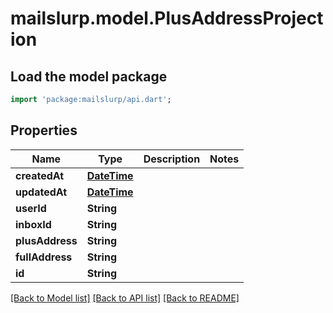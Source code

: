# mailslurp.model.PlusAddressProjection

## Load the model package
```dart
import 'package:mailslurp/api.dart';
```

## Properties
Name | Type | Description | Notes
------------ | ------------- | ------------- | -------------
**createdAt** | [**DateTime**](DateTime) |  | 
**updatedAt** | [**DateTime**](DateTime) |  | 
**userId** | **String** |  | 
**inboxId** | **String** |  | 
**plusAddress** | **String** |  | 
**fullAddress** | **String** |  | 
**id** | **String** |  | 

[[Back to Model list]](../README#documentation-for-models) [[Back to API list]](../README#documentation-for-api-endpoints) [[Back to README]](../README)


